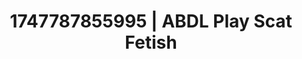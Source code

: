 ---
categories:
- Mutual desire
- Retro fantasy play
- Erotic dance
- Consent-based play
- Lip biting
image: /assets/images/1747787855995.jpg
layout: post
seo:
  description: Featured content with exclusive ABDL Play, Scat Fetish. HD images available.
  keywords: ABDL Play, Scat Fetish
  og_image: /assets/images/1747787855995.jpg
  schema_type: VisualArtwork
tags:
- ABDL Play
- Scat Fetish
- '#1747787855995'
title: 1747787855995 | ABDL Play Scat Fetish
---